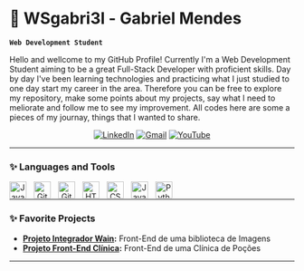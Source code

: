 # 🌟 WSgabri3l - Gabriel Mendes

**`Web Development Student`**


Hello and wellcome to my GitHub Profile! Currently I'm a Web Development Student aiming to be a great Full-Stack Developer with proficient skills. Day by day I've been learning technologies and practicing what I just studied to one day start my career in the area. Therefore you can be free to explore my repository, make some points about my projects, say what I need to meliorate and follow me to see my improvement. All codes here are some a pieces of my journay, things that I wanted to share. 

<p align="center">
  <a href="https://www.linkedin.com/in/paulo-gabriel-mendes-vieira-18644b2b2"><img src="https://img.shields.io/badge/linkedin-%231E77B2.svg?&style=for-the-badge&logo=linkedin&logoColor=white" alt="LinkedIn"></a>
  <a href="mailto:gabrielmend3s2519@gmail.com"><img src="https://img.shields.io/badge/-gabrielmend3s2519@gmail.com-c62828?style=for-the-badge&logo=gmail&labelColor=8e0000&logoColor=white" alt="Gmail"></a>
  <a href="https://www.youtube.com/@SiriusRadiante"><img src="https://img.shields.io/badge/youtube-%23EE4831.svg?&style=for-the-badge&logo=youtube&logoColor=white" alt="YouTube"></a>
</p>

---

### ✨ Languages and Tools

<p align="center">
  <img align="left" alt="Java" width="30px" style="padding-right:10px;" src="https://cdn.jsdelivr.net/gh/devicons/devicon/icons/java/java-original.svg"/>
  <img align="left" alt="Git" width="30px" style="padding-right:10px;" src="https://cdn.jsdelivr.net/gh/devicons/devicon/icons/git/git-original.svg" />
  <img align="left" alt="GitHub" width="30px" style="padding-right:10px;" src="https://cdn.jsdelivr.net/gh/devicons/devicon/icons/github/github-original.svg" />
  <img align="left" alt="HTML" width="30px" style="padding-right:10px;" src="https://cdn.jsdelivr.net/gh/devicons/devicon/icons/html5/html5-plain.svg" />
  <img align="left" alt="CSS" width="30px" style="padding-right:10px;" src="https://cdn.jsdelivr.net/gh/devicons/devicon/icons/css3/css3-plain.svg" />
  <img align="left" alt="JavaScript" width="30px" style="padding-right:10px;" src="https://cdn.jsdelivr.net/gh/devicons/devicon/icons/javascript/javascript-plain.svg" />
  <img align="left" alt="Python" width="30px" style="padding-right:10px;" src="https://cdn.jsdelivr.net/gh/devicons/devicon/icons/python/python-plain.svg" />
</p>

</br>

---

### ✨ Favorite Projects

- **[Projeto Integrador Wain](https://github.com/WSgabri3l/Wain):** Front-End de uma biblioteca de Imagens
- **[Projeto Front-End Clínica](https://github.com/WSgabri3l/Clinica-Front-End):** Front-End de uma Clínica de Poções

---

<!---
WSgabri3l/WSgabri3l is a ✨ special ✨ repository because its `README.md` (this file) appears on your GitHub profile.
You can click the Preview link to take a look at your changes.
--->
